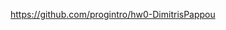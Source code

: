 <a href="https://github.com/progintro/hw0-DimitrisPappou">https://github.com/progintro/hw0-DimitrisPappou</a>
